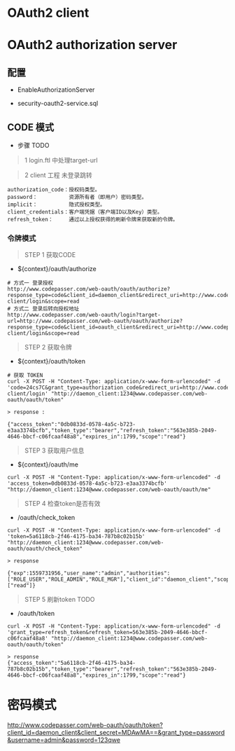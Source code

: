 

# OAuth2 client



# OAuth2 authorization server

## 配置

- EnableAuthorizationServer

- security-oauth2-service.sql


## CODE 模式
 
- 步骤 TODO

> 1 login.ftl 中处理target-url

> 2 client 工程 未登录跳转

```
authorization_code：授权码类型。
password：          资源所有者（即用户）密码类型。
implicit：          隐式授权类型。
client_credentials：客户端凭据（客户端ID以及Key）类型。
refresh_token：     通过以上授权获得的刷新令牌来获取新的令牌。
```


###  令牌模式

> STEP 1 获取CODE 

- ${context}/oauth/authorize

```
# 方式一 登录授权
http://www.codepasser.com/web-oauth/oauth/authorize?response_type=code&client_id=daemon_client&redirect_uri=http://www.codepasser.com/web-client/login&scope=read
# 方式二 登录后转向授权地址
http://www.codepasser.com/web-oauth/login?target-url=http://www.codepasser.com/web-oauth/oauth/authorize?response_type=code&client_id=oauth_client&redirect_uri=http://www.codepasser.com/web-client/login&scope=read
```

> STEP 2 获取令牌 

- ${context}/oauth/token

```
# 获取 TOKEN
curl -X POST -H "Content-Type: application/x-www-form-urlencoded" -d 'code=24cs7C&grant_type=authorization_code&redirect_uri=http://www.codepasser.com/web-client/login' "http://daemon_client:1234@www.codepasser.com/web-oauth/oauth/token"

> response :

{"access_token":"0db0833d-0578-4a5c-b723-e3aa3374bcfb","token_type":"bearer","refresh_token":"563e385b-2049-4646-bbcf-c06fcaaf48a8","expires_in":1799,"scope":"read"}

```

> STEP 3 获取用户信息 

- ${context}/oauth/me

```
curl -X POST -H "Content-Type: application/x-www-form-urlencoded" -d 'access_token=0db0833d-0578-4a5c-b723-e3aa3374bcfb' "http://daemon_client:1234@www.codepasser.com/web-oauth/oauth/me"
```

> STEP 4 检查token是否有效

- /oauth/check_token

```
curl -X POST -H "Content-Type: application/x-www-form-urlencoded" -d 'token=5a6118cb-2f46-4175-ba34-787b8c02b15b' "http://daemon_client:1234@www.codepasser.com/web-oauth/oauth/check_token"

> response

{"exp":1559731956,"user_name":"admin","authorities":["ROLE_USER","ROLE_ADMIN","ROLE_MGR"],"client_id":"daemon_client","scope":["read"]}

```


> STEP 5 刷新token TODO

- /oauth/token

```
curl -X POST -H "Content-Type: application/x-www-form-urlencoded" -d 'grant_type=refresh_token&refresh_token=563e385b-2049-4646-bbcf-c06fcaaf48a8' "http://daemon_client:1234@www.codepasser.com/web-oauth/oauth/token"

> response
{"access_token":"5a6118cb-2f46-4175-ba34-787b8c02b15b","token_type":"bearer","refresh_token":"563e385b-2049-4646-bbcf-c06fcaaf48a8","expires_in":1799,"scope":"read"}

```
# 密码模式
http://www.codepasser.com/web-oauth/oauth/token?client_id=daemon_client&client_secret=MDAwMA==&grant_type=password&username=admin&password=123qwe
```
